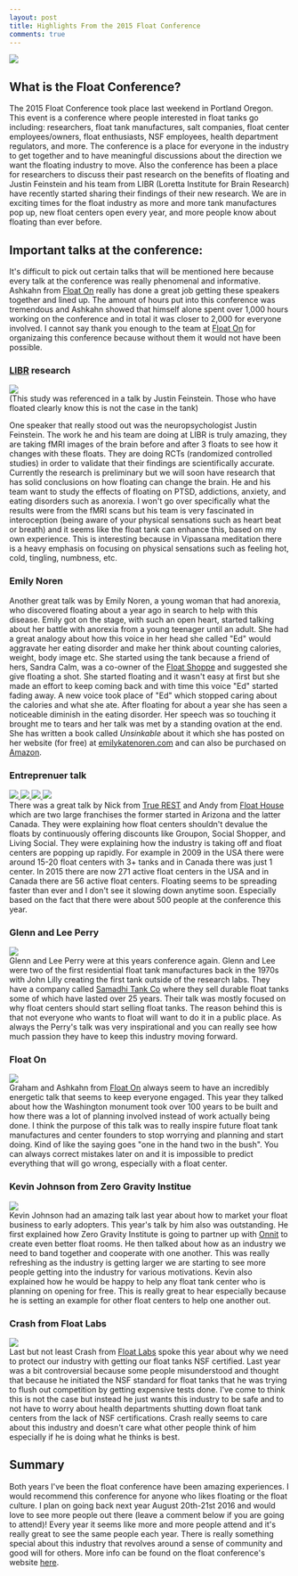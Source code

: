 ```yaml
---
layout: post
title: Highlights From the 2015 Float Conference
comments: true
---
```

<a href="http://floatconference.com/" target="blank"><img src="{{ site.baseurl }}/images/2015conference/floatcon.png" /></a>

<h2>What is the Float Conference?</h2>
The 2015 Float Conference took place last weekend in Portland Oregon.  This event is a conference where people interested in float tanks go including: researchers, float tank manufactures, salt companies, float center employees/owners, float enthusiasts, NSF employees, health department regulators, and more. The conference is a place for everyone in the industry to get together and to have meaningful discussions about the direction we want the floating industry to move.  Also the conference has been a place for researchers to discuss their past research on the benefits of floating and Justin Feinstein and his team from LIBR (Loretta Institute for Brain Research) have recently started sharing their findings of their new research.  We are in exciting times for the float industry as more and more tank manufactures pop up, new float centers open every year, and more people know about floating than ever before.  

<h2>Important talks at the conference:</h2>

It's difficult to pick out certain talks that will be mentioned here because every talk at the conference was really phenomenal and informative.  Ashkahn from <a href="http://floathq.com">Float On</a> really has done a great job getting these speakers together and lined up.  The amount of hours put into this conference was tremendous and Ashkahn showed that himself alone spent over 1,000 hours working on the conference and in total it was closer to 2,000 for everyone involved.  I cannot say thank you enough to the team at <a href="http://floathq.com">Float On</a> for organizaing this conference because without them it would not have been possible.

<h3><a href="http://www.laureateinstitute.org/justin-feinstein.html">LIBR</a> research</h3>
<a href="{{ site.baseurl }}/images/2015conference/IMG_6631.jpg" data-lightbox="FloatCon15a" title="Loretta Institute for Brain Research">
    <img class="img50" src="{{ site.baseurl }}/images/2015conference/rsz_IMG_6631.jpg">
</a><br>
(This study was referenced in a talk by Justin Feinstein.  Those who have floated clearly know this is not the case in the tank)


One speaker that really stood out was the neuropsychologist Justin Feinstein.  The work he and his team are doing at LIBR is truly amazing, they are taking fMRI images of the brain before and after 3 floats to see how it changes with these floats.  They are doing RCTs (randomized controlled studies) in order to validate that their findings are scientifically accurate. Currently the research is preliminary but we will soon have research that has solid conclusions on how floating can change the brain.  He and his team want to study the effects of floating on PTSD, addictions, anxiety, and eating disorders such as anorexia.  I won't go over specifically what the results were from the fMRI scans but his team is very fascinated in interoception (being aware of your physical sensations such as heart beat or breath) and it seems like the float tank can enhance this, based on my own experience.  This is interesting because in Vipassana meditation there is a heavy emphasis on focusing on physical sensations such as feeling hot, cold, tingling, numbness, etc.  

<h3>Emily Noren</h3>
Another great talk was by Emily Noren, a young woman that had anorexia, who discovered floating about a year ago in search to help with this disease. Emily got on the stage, with such an open heart, started talking about her battle with anorexia from a young teenager until an adult.  She had a great analogy about how this voice in her head she called "Ed" would aggravate her eating disorder and make her think about counting calories, weight, body image etc.  She started using the tank because a friend of hers, Sandra Calm, was a co-owner of the <a href = "http://floatshoppe.com">Float Shoppe</a> and suggested she give floating a shot.  She started floating and it wasn't easy at first but she made an effort to keep coming back and with time this voice "Ed" started fading away. A new voice took place of "Ed" which stopped caring about the calories and what she ate.  After floating for about a year she has seen a noticeable diminish in the eating disorder.  Her speech was so touching it brought me to tears and her talk was met by a standing ovation at the end.  She has written a book called <i>Unsinkable</i> about it which she has posted on her website (for free) at <a href="http://emilykatenoren.com"> emilykatenoren.com</a> and can also be purchased on <a href="http://www.amazon.com/Unsinkable-discovering-recovering-addiction-depression/dp/151471051X/ref=sr_1_1?ie=UTF8&qid=1440121598&sr=8-1&keywords=unsinkable+float+book"> Amazon</a>.


<h3>Entreprenuer talk</h3>
<a href="{{ site.baseurl }}/images/2015conference/IMG_6633.jpg" data-lightbox="FloatCon15" title="Entreprenuer talk">
    <img class="img50" src="{{ site.baseurl }}/images/2015conference/rsz_IMG_6633.jpg">
</a>
<a href="{{ site.baseurl }}/images/2015conference/IMG_6634.jpg" data-lightbox="FloatCon15" title="Entreprenuer talk">
    <img class="img50" src="{{ site.baseurl }}/images/2015conference/rsz_IMG_6634.jpg">
</a>
<a href="{{ site.baseurl }}/images/2015conference/IMG_6636.jpg" data-lightbox="FloatCon15" title="Entreprenuer talk">
    <img class="img50" src="{{ site.baseurl }}/images/2015conference/rsz_IMG_6636.jpg">
</a>
<a href="{{ site.baseurl }}/images/2015conference/IMG_6637.jpg" data-lightbox="FloatCon15" title="Entreprenuer Talk">
    <img class="img50" src="{{ site.baseurl }}/images/2015conference/rsz_IMG_6637.jpg">
</a><br>
There was a great talk by Nick from <a href="http://truerest.com/">True REST</a> and Andy from <a href="http://www.floathouse.ca/">Float House</a> which are two large franchises the former started in Arizona and the latter Canada.  They were explaining how float centers shouldn't devalue the floats by continuously offering discounts like Groupon, Social Shopper, and Living Social.  They were explaining how the industry is taking off and float centers are popping up rapidly.  For example in 2009 in the USA there were around 15-20 float centers with 3+ tanks and in Canada there was just 1 center.  In 2015 there are now 271 active float centers in the USA and in Canada there are 56 active float centers.  Floating seems to be spreading faster than ever and I don't see it slowing down anytime soon.  Especially based on the fact that there were about 500 people at the conference this year.  

<h3>Glenn and Lee Perry</h3>
<a href="{{ site.baseurl }}/images/2015conference/IMG_6643.JPG" data-lightbox="FloatCon15c" title="Glenn and Lee Perry">
    <img class="img50" src="{{ site.baseurl }}/images/2015conference/rsz_IMG_6643.jpg">
</a><br>
Glenn and Lee Perry were at this years conference again.  Glenn and Lee were two of the first residential float tank manufactures back in the 1970s with John Lilly creating the first tank outside of the research labs. They have a company called <a href="http://samadhitank.com/">Samadhi Tank Co</a> where they sell durable float tanks some of which have lasted over 25 years.  Their talk was mostly focused on why float centers should start selling float tanks.  The reason behind this is that not everyone who wants to float will want to do it in a public place.  As always the Perry's talk was very inspirational and you can really see how much passion they have to keep this industry moving forward.  


<h3>Float On</h3>
<a href="{{ site.baseurl }}/images/2015conference/IMG_6652.JPG" data-lightbox="FloatCon15d" title="Grham and Ashkahn">
    <img class="img50" src="{{ site.baseurl }}/images/2015conference/rsz_IMG_6652.jpg">
</a><br>
Graham and Ashkahn from <a href="http://floathq.com">Float On</a> always seem to have an incredibly energetic talk that seems to keep everyone engaged.  This year they talked about how the Washington monument took over 100 years to be built and how there was a lot of planning involved instead of work actually being done.  I think the purpose of this talk was to really inspire future float tank manufactures and center founders to stop worrying and planning and start doing.  Kind of like the saying goes "one in the hand two in the bush".  You can always correct mistakes later on and it is impossible to predict everything that will go wrong, especially with a float center.  

<h3>Kevin Johnson from <a href-"http://www.zerogravityinstitute.com/">Zero Gravity Institue</a></h3>
<a href="{{ site.baseurl }}/images/2015conference/IMG_6655.JPG" data-lightbox="FloatCon15e" title="Kevin Johnson">
    <img class="img50" src="{{ site.baseurl }}/images/2015conference/rsz_IMG_6655.jpg">
</a><br>
Kevin Johnson had an amazing talk last year about how to market your float business to early adopters.  This year's talk by him also was outstanding.  He first explained how Zero Gravity Institute is going to partner up with <a href="http://onnit.com">Onnit</a> to create even better float rooms.  He then talked about how as an industry we need to band together and cooperate with one another.  This was really refreshing as the industry is getting larger we are starting to see more people getting into the industry for various motivations.  Kevin also explained how he would be happy to help any float tank center who is planning on opening for free.  This is really great to hear especially because he is setting an example for other float centers to help one another out.  



<h3>Crash from Float Labs</h3>
<a href="{{ site.baseurl }}/images/2015conference/IMG_6664.JPG" data-lightbox="FloatCon15f" title="Crash">
    <img class="img50" src="{{ site.baseurl }}/images/2015conference/rsz_IMG_6664.jpg">
</a><br>
Last but not least Crash from <a href="http://thefloatlab.com">Float Labs</a> spoke this year about why we need to protect our industry with getting our float tanks NSF certified.  Last year was a bit controversial because some people misunderstood and thought that because he initiated the NSF standard for float tanks that he was trying to flush out competition by getting expensive tests done.  I've come to think this is not the case but instead he just wants this industry to be safe and to not have to worry about health departments shutting down float tank centers from the lack of NSF certifications.  Crash really seems to care about this industry and doesn't care what other people think of him especially if he is doing what he thinks is best.


<h2>Summary</h2>
Both years I've been the float conference have been amazing experiences.  I would recommend this conference for anyone who likes floating or the float culture.  I plan on going back next year August 20th-21st 2016 and would love to see more people out there (leave a comment below if you are going to attend)! Every year it seems like more and more people attend and it's really great to see the same people each year.  There is really something special about this industry that revolves around a sense of community and good will for others.  More info can be found on the float conference's website  <a href="http://floatconference.com">here</a>.
